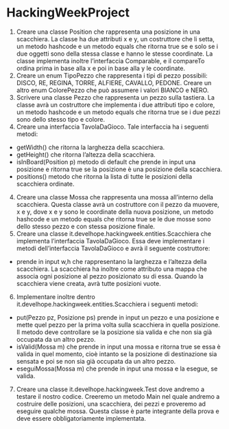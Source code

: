 # HackingWeekProject

1) Creare una classe Position che rappresenta una posizione in una scacchiera. La
classe ha due attributi x e y, un costruttore che li setta, un metodo hashcode e un metodo equals che ritorna true se e solo se i due oggetti sono della stessa classe e hanno
le stesse coordinate. La classe implementa inoltre l’interfaccia Comparable, e il compareTo ordina prima in base alla x e poi in base alla y le coordinate.
2) Creare un enum TipoPezzo che rappresenta i tipi di pezzo possibili: DISCO, RE,
REGINA, TORRE, ALFIERE, CAVALLO, PEDONE. Creare un altro enum ColorePezzo che può assumere i valori BIANCO e NERO.
3) Scrivere una classe Pezzo che rappresenta un pezzo sulla tastiera. La classe avrà un
costruttore che implementa i due attributi tipo e colore, un metodo hashcode e un metodo equals che ritorna true se i due pezzi sono dello stesso tipo e colore.
4) Creare una interfaccia TavolaDaGioco. Tale interfaccia ha i seguenti metodi:
- getWidth() che ritorna la larghezza della scacchiera.
- getHeight() che ritorna l’altezza della scacchiera.
- isInBoard(Position p) metodo di default che prende in input una posizione e ritorna
true se la posizione è una posizione della scacchiera.
- positions() metodo che ritorna la lista di tutte le posizioni della scacchiera ordinate.
4) Creare una classe Mossa che rappresenta una mossa all’interno della scacchiera.
Questa classe avrà un costruttore con il pezzo da muovere, x e y, dove x e y sono le
coordinate della nuova posizione, un metodo hashcode e un metodo equals che ritorna true se le due mosse sono dello stesso pezzo e con stessa posizione finale.
5) Creare una classe it.develhope.hackingweek.entities.Scacchiera che implementa l’interfaccia TavolaDaGioco. Essa
deve implementare i metodi dell’interfaccia TavolaDaGioco e avrà il seguente costruttore:
- prende in input w,h che rappresentano la larghezza e l’altezza della scacchiera. La
scacchiera ha inoltre come attributo una mappa che associa ogni posizione al pezzo
posizionato su di essa. Quando la scacchiera viene creata, avrà tutte posizioni vuote.
6) Implementare inoltre dentro it.develhope.hackingweek.entities.Scacchiera i seguenti metodi:
- put(Pezzo pz, Posizione ps) prende in input un pezzo e una posizione e mette quel
pezzo per la prima volta sulla scacchiera in quella posizione. Il metodo deve controllare se la posizione sia valida e che non sia già occupata da un altro pezzo.
- isValid(Mossa m) che prende in input una mossa e ritorna true se essa è valida in
quel momento, cioè intanto se la posizione di destinazione sia sensata e poi se non sia
già occupata da un altro pezzo.
- eseguiMossa(Mossa m) che prende in input una mossa e la esegue, se valida.
7) Creare una classe it.develhope.hackingweek.Test dove andremo a testare il nostro codice. Creeremo un metodo Main nel quale andremo a costruire delle posizioni, una scacchiera, dei pezzi e
proveremo ad eseguire qualche mossa. Questa classe è parte integrante della prova
e deve essere obbligatoriamente implementata.
